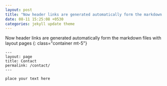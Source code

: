 ```yaml
---
layout: post
title: "Now header links are generated automatically form the markdown files with layout pages"
date: 08-11 15:25:08 +0530
categories: jekyll update theme
---
```

<div class="container" markdown="1">

Now header links are generated automatically form the markdown files with layout pages
{: class="container mt-5"}
```
---
layout: page
title: Contact
permalink: /contact/
---

place your text here
```

</div>